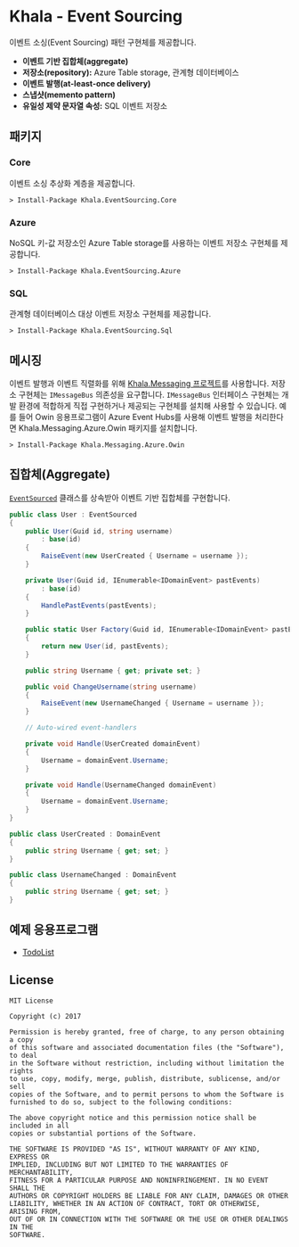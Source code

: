 # Khala - Event Sourcing

이벤트 소싱(Event Sourcing) 패턴 구현체를 제공합니다.

- **이벤트 기반 집합체(aggregate)**
- **저장소(repository):** Azure Table storage, 관계형 데이터베이스
- **이벤트 발행(at-least-once delivery)**
- **스냅샷(memento pattern)**
- **유일성 제약 문자열 속성:** SQL 이벤트 저장소

## 패키지

### Core

이벤트 소싱 추상화 계층을 제공합니다.

```
> Install-Package Khala.EventSourcing.Core
```

### Azure

NoSQL 키-값 저장소인 Azure Table storage를 사용하는 이벤트 저장소 구현체를 제공합니다.

```
> Install-Package Khala.EventSourcing.Azure
```

### SQL

관계형 데이터베이스 대상 이벤트 저장소 구현체를 제공합니다.


```
> Install-Package Khala.EventSourcing.Sql
```

## 메시징

이벤트 발행과 이벤트 직렬화를 위해 [Khala.Messaging 프로젝트](https://github.com/Reacture/Khala.Messaging)를 사용합니다. 저장소 구현체는 `IMessageBus` 의존성을 요구합니다. `IMessageBus` 인터페이스 구현체는 개발 환경에 적합하게 직접 구현하거나 제공되는 구현체를 설치해 사용할 수 있습니다. 예를 들어 Owin 응용프로그램이 Azure Event Hubs를 사용해 이벤트 발행을 처리한다면 Khala.Messaging.Azure.Owin 패키지를 설치합니다.

```
> Install-Package Khala.Messaging.Azure.Owin
```

## 집합체(Aggregate)

[`EventSourced`](source/Khala.EventSourcing/EventSourcing/EventSourced.cs) 클래스를 상속받아 이벤트 기반 집합체를 구현합니다.

```csharp
public class User : EventSourced
{
    public User(Guid id, string username)
        : base(id)
    {
        RaiseEvent(new UserCreated { Username = username });
    }

    private User(Guid id, IEnumerable<IDomainEvent> pastEvents)
        : base(id)
    {
        HandlePastEvents(pastEvents);
    }

    public static User Factory(Guid id, IEnumerable<IDomainEvent> pastEvents)
    {
        return new User(id, pastEvents);
    }

    public string Username { get; private set; }

    public void ChangeUsername(string username)
    {
        RaiseEvent(new UsernameChanged { Username = username });
    }

    // Auto-wired event-handlers

    private void Handle(UserCreated domainEvent)
    {
        Username = domainEvent.Username;
    }

    private void Handle(UsernameChanged domainEvent)
    {
        Username = domainEvent.Username;
    }
}

public class UserCreated : DomainEvent
{
    public string Username { get; set; }
}

public class UsernameChanged : DomainEvent
{
    public string Username { get; set; }
}
```

## 예제 응용프로그램

- [TodoList](examples/TodoList)

## License

```
MIT License

Copyright (c) 2017

Permission is hereby granted, free of charge, to any person obtaining a copy
of this software and associated documentation files (the "Software"), to deal
in the Software without restriction, including without limitation the rights
to use, copy, modify, merge, publish, distribute, sublicense, and/or sell
copies of the Software, and to permit persons to whom the Software is
furnished to do so, subject to the following conditions:

The above copyright notice and this permission notice shall be included in all
copies or substantial portions of the Software.

THE SOFTWARE IS PROVIDED "AS IS", WITHOUT WARRANTY OF ANY KIND, EXPRESS OR
IMPLIED, INCLUDING BUT NOT LIMITED TO THE WARRANTIES OF MERCHANTABILITY,
FITNESS FOR A PARTICULAR PURPOSE AND NONINFRINGEMENT. IN NO EVENT SHALL THE
AUTHORS OR COPYRIGHT HOLDERS BE LIABLE FOR ANY CLAIM, DAMAGES OR OTHER
LIABILITY, WHETHER IN AN ACTION OF CONTRACT, TORT OR OTHERWISE, ARISING FROM,
OUT OF OR IN CONNECTION WITH THE SOFTWARE OR THE USE OR OTHER DEALINGS IN THE
SOFTWARE.
```
